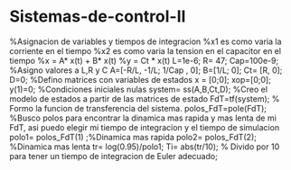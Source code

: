 # Sistemas-de-control-II
%Asignacion de variables y tiempos de integracion 
%x1 es como varia la corriente en el tiempo
%x2 es como varia la tension en el capacitor en el tiempo
%x = A* x(t) + B* x(t)
%y = Ct * x(t)
L=1e-6; R= 47; Cap=100e-9; %Asigno valores  a L,R y C
A=[-R/L, -1/L; 1/Cap , 0]; B=[1/L; 0]; Ct= [R, 0]; D=0; %Defino matrices con variables de estados
x = [0;0]; xop=[0;0]; y(1)=0; %Condiciones iniciales nulas
system= ss(A,B,Ct,D); %Creo el modelo de estados a partir de las matrices de estado
FdT=tf(system); % Formo la funcion de transferencia del sistema.
polos_FdT=pole(FdT); %Busco polos para encontrar la dinamica mas rapida y mas lenta de mi FdT, asi puedo elegir mi tiempo de integracion y el tiempo de simulacion
polo1= polos_FdT(1) ;%Dinamica mas rapida
polo2= polos_FdT(2); %Dinamica mas lenta
tr= log(0.95)/polo1;
Ti= abs(tr/10); % Divido por 10 para tener un tiempo de integracion de Euler adecuado;
